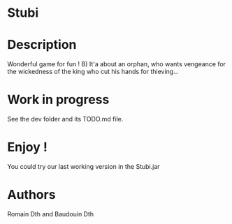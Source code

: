 Stubi
=====

# Description

Wonderful game for fun ! B)
It'a about an orphan, who wants vengeance for the wickedness of the king who cut his hands for thieving...

# Work in progress

See the dev folder and its TODO.md file.

# Enjoy !

You could try our last working version in the Stubi.jar

# Authors

Romain Dth and Baudouin Dth
